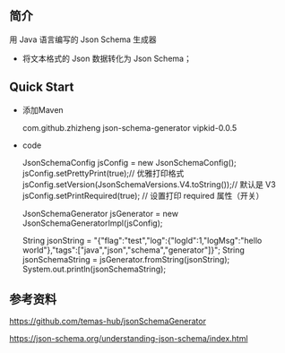 ## 简介
用 Java 语言编写的 Json Schema 生成器
* 将文本格式的 Json 数据转化为 Json Schema；

## Quick Start
* 添加Maven
    
           
    <dependency>
      <groupId>com.github.zhizheng</groupId>
      <artifactId>json-schema-generator</artifactId>
      <version>vipkid-0.0.5</version>
    </dependency>
    
* code


        
    JsonSchemaConfig jsConfig = new JsonSchemaConfig();
    jsConfig.setPrettyPrint(true);// 优雅打印格式
    jsConfig.setVersion(JsonSchemaVersions.V4.toString());// 默认是 V3
    jsConfig.setPrintRequired(true); // 设置打印 required 属性（开关）
    
    JsonSchemaGenerator jsGenerator = new JsonSchemaGeneratorImpl(jsConfig);
    
    String jsonString = "{\"flag\":\"test\",\"log\":{\"logId\":1,\"logMsg\":\"hello world\"},\"tags\":[\"java\",\"json\",\"schema\",\"generator\"]}";
    String jsonSchemaString = jsGenerator.fromString(jsonString);
    System.out.println(jsonSchemaString);


## 参考资料
https://github.com/temas-hub/jsonSchemaGenerator

https://json-schema.org/understanding-json-schema/index.html
